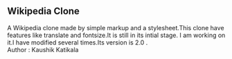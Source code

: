 ## Wikipedia Clone
A Wikipedia clone made by simple markup and a stylesheet.This clone have features like translate and fontsize.It is still in its intial stage. I am working on it.I have modified several times.Its version is 2.0 .
<br>
Author : Kaushik Katikala
